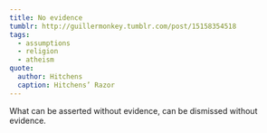 ```yaml
---
title: No evidence
tumblr: http://guillermonkey.tumblr.com/post/15158354518
tags:
  - assumptions
  - religion
  - atheism
quote:
  author: Hitchens
  caption: Hitchens’ Razor
---
```


What can be asserted without evidence, can be dismissed without evidence.
